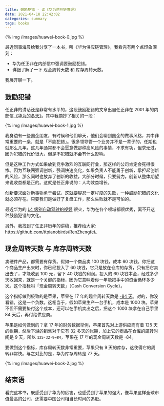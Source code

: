 ```yaml
---
title: 鼓励犯错 - 读《华为供应链管理》
date: 2021-04-18 22:42:02
categories: summary
tags: books
---
```


{% img /images/huawei-book-0.jpg %}

最近同事海晨给我分享了一本书，叫《华为供应链管理》，我看完有两个点印象深刻：

 * 华为任正非在内部信中强调要鼓励犯错。
 * 详细了解了一下 现金周转天数 和 库存周转天数。

我展开聊一下。

## 鼓励犯错

任正非的讲话还是非常有水平的，这段鼓励犯错的文章出自任正非在 2001 年的内部信[《华为的冬天》](https://github.com/tangqiaoboy/RenZhengfei/blob/master/2001/20010201_%E5%8D%8E%E4%B8%BA%E7%9A%84%E5%86%AC%E5%A4%A9.md)。其中我摘抄了相关的一段：

{% img /images/huawei-book-1.jpg %}

我身边有一些国企朋友，有时候和他们聊天，他们会聊到国企的做事风格，其中非常重要的一条，就是「不能犯错」。很多领导管一个业务并不是一辈子的，任期也就那么几年。这几年通常都不会愿意做那种高风险的事情，不求有功，但求无过。因为犯错的代价很大，但是不犯错就不会有什么影响。

但是这种工作方式如果放到竞争激烈的互联网行业，那这样的公司肯定会死得很惨。因为互联网强调创新，强调快速变化，如果负责人不能勇于创新，承担起创新的风险，那么同时也放弃了创新的收益。大部分时候，只要努力，创新从整体期望来说收益都是正的。这就是任正非说的：人均效益增长。

创新要求面对新事物勇于尝试，这就要容忍一定程度的失败，一种鼓励犯错的文化就必须存在。只要我们是做好了复盘工作，那么失败就不是可怕的。

最近华为的 [L4 级别自动驾驶的视频](https://mp.weixin.qq.com/s/bPi3GvnF7kTPOBHrXveyBg) 很火，华为在各个领域都很优秀，离不开这种鼓励犯错的文化。

另外，我找到了任正非历年的讲稿，推荐给大家: <https://github.com/ttpianobirds/RenZhengfei>。

## 现金周转天数 与 库存周转天数

卖硬件产品，都需要有存货。假如一个商品卖 100 块钱，成本 60 块钱。你把这个商品生产出来时，你已经投入了 60 块钱，它只是放在仓库的存货，只有把它卖出去了，才能收到 100 元，留下 40 块钱的利润。投入的 60 块钱本金，经过多少天收回来，就是一个关键的指标，因为它意味着你一年能把手中的资金循环多少次。这个指标叫「现金周转天数」（Cash Conversion Cycle）。

这个指标做到极致的是苹果，苹果在 17 年的现金周转天数是 [-84 天](https://www.forbes.com/sites/greatspeculations/2018/08/30/how-has-apples-cash-conversion-cycle-changed-over-the-years/?sh=39ebb4cccea3)。对的，你没看错，这是一个负数。这相当于，假如苹果生产一台手机，成本是 1000 块。苹果不但不需要垫付这个成本，还可以在手机卖出之后，把这个 1000 块拿在自己手里 84 天后，再付给供应商。

苹果是如何做到的？拿 17 年的财务数据举例，苹果首先对上游供应商有着 125 天的帐期，然后下游的销售对于它有 32 多天的帐期，加上它的商品在仓库的周转时间是 9 天，所以 `125-32-9=84`，苹果在 17 年的现金周转天数是 -84。

要做到这个指标，库存周转天数非常重要，苹果只有 9 天的库存，这使得它的周转非常快。与之对比的是，华为库存周转是 77 天。

{% img /images/huawei-book-2.jpg %}

## 结束语

看完这本书，既感受到了华为的厉害，也感受到了苹果的强大，像苹果这样全球市值最高的公司，还需要中国公司相当长时间的追赶。

